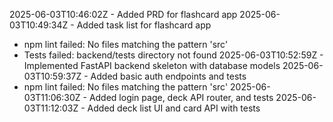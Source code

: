 2025-06-03T10:46:02Z - Added PRD for flashcard app
2025-06-03T10:49:34Z - Added task list for flashcard app
  - npm lint failed: No files matching the pattern 'src'
  - Tests failed: backend/tests directory not found
2025-06-03T10:52:59Z - Implemented FastAPI backend skeleton with database models
2025-06-03T10:59:37Z - Added basic auth endpoints and tests
  - npm lint failed: No files matching the pattern 'src'
2025-06-03T11:06:30Z - Added login page, deck API router, and tests
2025-06-03T11:12:03Z - Added deck list UI and card API with tests
